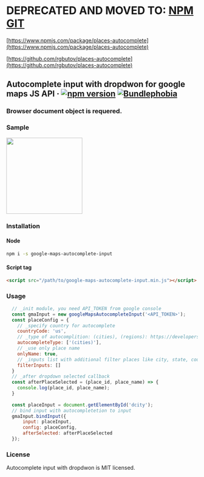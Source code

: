 # DEPRECATED AND MOVED TO: [NPM](https://www.npmjs.com/package/places-autocomplete) [GIT](https://github.com/rgbutov/places-autocomplete)

[https://www.npmjs.com/package/places-autocomplete](https://www.npmjs.com/package/places-autocomplete)

[https://github.com/rgbutov/places-autocomplete](https://github.com/rgbutov/places-autocomplete)


## Autocomplete input with dropdwon for google maps JS API  &middot; [![npm version](https://img.shields.io/npm/v/google-maps-autocomplete-input.svg?style=flat)](https://www.npmjs.com/package/google-maps-autocomplete-input) [![Bundlephobia](https://badgen.net/bundlephobia/minzip/google-maps-autocomplete-input)](https://bundlephobia.com/result?p=google-maps-autocomplete-input)

### Browser document object is requered.

### Sample
<img src="https://raw.githubusercontent.com/rgbutov/google-maps-autocomplete-input/master/sample/sample.png" height="200">

### Installation
#### Node
```bash
npm i -s google-maps-autocomplete-input 
```
#### Script tag
```html
<script src="/path/to/google-maps-autocomplete-input.min.js"></script>
```

### Usage
```js
  // _init module, you need API_TOKEN from google console
  const gmaInput = new googleMapsAutocompleteInput('<API_TOKEN>');
  const placeConfig = {
    // _specify country for autocomplete
    countryCode: 'us',
    // _type of autocomplition: (cities), (regions): https://developers.google.com/maps/documentation/javascript/places-autocomplete
    autocompleteType: ['(cities)'],
    // _use only place name
    onlyName: true,
    // _inputs list with additional filter places like city, state, country
    filterInputs: []
  } 
  // _after dropdown selected callback
  const afterPlaceSelected = (place_id, place_name) => {
    console.log(place_id, place_name);
  }
  
  const placeInput = document.getElementById('dcity');
  // bind input with autocompletetion to input
  gmaInput.bindInput({
      input: placeInput, 
      config: placeConfig,
      afterSelected: afterPlaceSelected
  });
```

### License
Autocomplete input with dropdwon is MIT licensed.